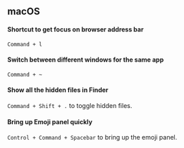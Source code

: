 ## macOS

#### Shortcut to get focus on browser address bar

`Command + l`

#### Switch between different windows for the same app

`Command + ~`

#### Show all the hidden files in Finder

`Command + Shift + .` to toggle hidden files.

#### Bring up Emoji panel quickly

`Control + Command + Spacebar` to bring up the emoji panel.
